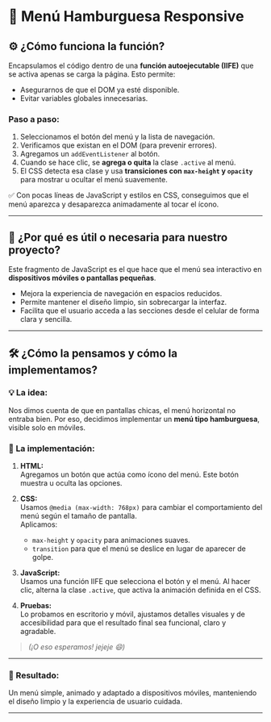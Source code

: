 # 📱 Menú Hamburguesa Responsive

## ⚙️ ¿Cómo funciona la función?

Encapsulamos el código dentro de una **función autoejecutable (IIFE)** que se activa apenas se carga la página. Esto permite:

- Asegurarnos de que el DOM ya esté disponible.
- Evitar variables globales innecesarias.

### Paso a paso:
1. Seleccionamos el botón del menú  y la lista de navegación.
2. Verificamos que existan en el DOM (para prevenir errores).
3. Agregamos un `addEventListener` al botón.
4. Cuando se hace clic, se **agrega o quita** la clase `.active` al menú.
5. El CSS detecta esa clase y usa **transiciones con `max-height` y `opacity`** para mostrar u ocultar el menú suavemente.

✅ Con pocas líneas de JavaScript y estilos en CSS, conseguimos que el menú aparezca y desaparezca animadamente al tocar el ícono.

---

## 🧩 ¿Por qué es útil o necesaria para nuestro proyecto?

Este fragmento de JavaScript es el que hace que el menú sea interactivo en **dispositivos móviles o pantallas pequeñas**.

- Mejora la experiencia de navegación en espacios reducidos.
- Permite mantener el diseño limpio, sin sobrecargar la interfaz.
- Facilita que el usuario acceda a las secciones desde el celular de forma clara y sencilla.

---

## 🛠️ ¿Cómo la pensamos y cómo la implementamos?

### 💡 La idea:
Nos dimos cuenta de que en pantallas chicas, el menú horizontal no entraba bien. Por eso, decidimos implementar un **menú tipo hamburguesa**, visible solo en móviles.

### 🔨 La implementación:
1. **HTML:**  
   Agregamos un botón que actúa como ícono del menú. Este botón muestra u oculta las opciones.

2. **CSS:**  
   Usamos `@media (max-width: 768px)` para cambiar el comportamiento del menú según el tamaño de pantalla.  
   Aplicamos:
   - `max-height` y `opacity` para animaciones suaves.
   - `transition` para que el menú se deslice en lugar de aparecer de golpe.

3. **JavaScript:**  
   Usamos una función IIFE que selecciona el botón y el menú. Al hacer clic, alterna la clase `.active`, que activa la animación definida en el CSS.

4. **Pruebas:**  
   Lo probamos en escritorio y móvil, ajustamos detalles visuales y de accesibilidad para que el resultado final sea funcional, claro y agradable.

> _(¡O eso esperamos! jejeje 😄)_

---

### 🎉 Resultado:
Un menú simple, animado y adaptado a dispositivos móviles, manteniendo el diseño limpio y la experiencia de usuario cuidada.

---

